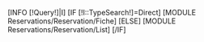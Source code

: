[INFO [!Query!]|I]
[IF [!I::TypeSearch!]=Direct]
    [MODULE Reservations/Reservation/Fiche]
[ELSE]
    [MODULE Reservations/Reservation/List]
[/IF]